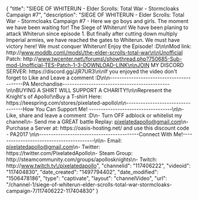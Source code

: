 {
    "title": "SIEGE OF WHITERUN - Elder Scrolls: Total War - Stormcloaks Campaign #7",
    "description": "SIEGE OF WHITERUN - Elder Scrolls: Total War - Stormcloaks Campaign #7 - Here we go boys and girls.  The moment we have been waiting for!  The Siege of Whiterun! We have been planing to attack Whiterun since episode 1.  But finally after cutting down multiply Imperial armies, we have reached the gates to Whiterun.  We must have victory here!  We must conquer Whiterun!  Enjoy the Episode! :D\n\nMod link: http:\/\/www.moddb.com\/mods\/the-elder-scrolls-total-war\n\nUnofficial Patch: http:\/\/www.twcenter.net\/forums\/showthread.php?750685-Sub-mod-Unofficial-TES-Patch-1-3-DOWNLOAD-LINK\n\nJOIN MY DISCORD SERVER: https:\/\/discord.gg\/JjR7UR3\n\nIf you enjoyed the video don't forget to Like and Leave a comment :D\n\n-----------------------------------------PA Merchandise---------------------------------------------\n\nBUYING A SHIRT WILL SUPPORT A CHARITY!\n\nRepresent the Knight's of Apollo!\nBuy a T-shirt Here: https:\/\/teespring.com\/stores\/pixelated-apollo\n\n----------------------------------How You Can Support Me! -----------------------------------\n\n- Like, share and leave a comment :D\n- Turn OFF adblock or whitelist my channel\n- Send me a GREAT battle Replay: pixelatedapollo@gmail.com\n- Purchase a Server at: https:\/\/oasis-hosting.net\/ and use this discount code - PA2017 \n\n------------------------------------------Connect With Me!-----------------------------------------\n\n- Email: pixelatedapollo@gmail.com\n- Twitter: https:\/\/twitter.com\/PixelatedApollo\n- Steam Group:  http:\/\/steamcommunity.com\/groups\/apollosknights\n- Twitch: http:\/\/www.twitch.tv\/pixelatedapollo",
    "channelid": "117406222",
    "videoid": "117404830",
    "date_created": "1497794402",
    "date_modified": "1506478186",
    "type": "captivate",
    "layout": "channelVideo",
    "url": "\/channel-1\/siege-of-whiterun-elder-scrolls-total-war-stormcloaks-campaign-7\/117406222-117404830"
}